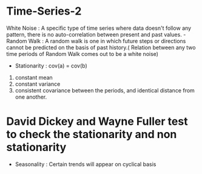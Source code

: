 # Time-Series-2

White Noise : A specific type of time series where data doesn't follow any pattern, there is no auto-correlation between present and past values.
-Random Walk : A random walk is one in which future steps or directions cannot be predicted on the basis of past history.( Relation between any two time periods of Random Walk comes out to be a white noise)
- Stationarity : cov(a) = cov(b) 
 1) constant mean 
 2) constant variance 
 3) consistent covariance between the periods, and identical distance from one another.
# David Dickey and Wayne Fuller test to check the stationarity and non stationarity
- Seasonality : Certain trends will appear on cyclical basis 
